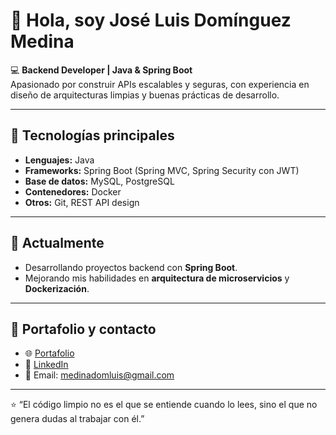 # 👋 Hola, soy José Luis Domínguez Medina

💻 **Backend Developer | Java & Spring Boot**  
Apasionado por construir APIs escalables y seguras, con experiencia en diseño de arquitecturas limpias y buenas prácticas de desarrollo.  

---

## 🚀 Tecnologías principales
- **Lenguajes:** Java  
- **Frameworks:** Spring Boot (Spring MVC, Spring Security con JWT)  
- **Base de datos:** MySQL, PostgreSQL  
- **Contenedores:** Docker  
- **Otros:** Git, REST API design  

---

## 📌 Actualmente
- Desarrollando proyectos backend con **Spring Boot**.  
- Mejorando mis habilidades en **arquitectura de microservicios** y **Dockerización**.  

---

## 📂 Portafolio y contacto
- 🌐 [Portafolio]([https://tu-portafolio.com](https://joseluis-dm.github.io/portafolio/))  
- 💼 [LinkedIn](www.linkedin.com/in/josé-luis-domínguez-medina)  
- 📧 Email: medinadomluis@gmail.com 

---

⭐️ “El código limpio no es el que se entiende cuando lo lees, sino el que no genera dudas al trabajar con él.”  

